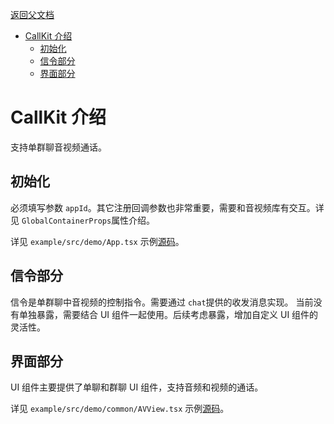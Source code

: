 [返回父文档](./index.md)

- [CallKit 介绍](#callkit-介绍)
  - [初始化](#初始化)
  - [信令部分](#信令部分)
  - [界面部分](#界面部分)

# CallKit 介绍

支持单群聊音视频通话。

## 初始化

必须填写参数 `appId`。其它注册回调参数也非常重要，需要和音视频库有交互。详见 `GlobalContainerProps`属性介绍。

详见 `example/src/demo/App.tsx` 示例[源码](../../../example/src/demo/App.tsx)。

## 信令部分

信令是单群聊中音视频的控制指令。需要通过 `chat`提供的收发消息实现。 当前没有单独暴露，需要结合 UI 组件一起使用。后续考虑暴露，增加自定义 UI 组件的灵活性。

## 界面部分

UI 组件主要提供了单聊和群聊 UI 组件，支持音频和视频的通话。

详见 `example/src/demo/common/AVView.tsx` 示例[源码](../../../example/src/demo/common/AVView.tsx)。
